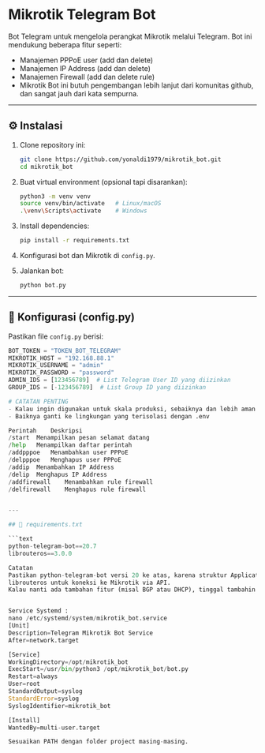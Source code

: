 # Mikrotik Telegram Bot

Bot Telegram untuk mengelola perangkat Mikrotik melalui Telegram. Bot ini mendukung beberapa fitur seperti:
- Manajemen PPPoE user (add dan delete)
- Manajemen IP Address (add dan delete)
- Manajemen Firewall (add dan delete rule)
- Mikrotik Bot ini butuh pengembangan lebih lanjut dari komunitas github, dan sangat jauh dari kata sempurna.

---

## ⚙️ Instalasi

1. Clone repository ini:

    ```bash
    git clone https://github.com/yonaldi1979/mikrotik_bot.git
    cd mikrotik_bot
    ```

2. Buat virtual environment (opsional tapi disarankan):

    ```bash
    python3 -m venv venv
    source venv/bin/activate   # Linux/macOS
    .\venv\Scripts\activate    # Windows
    ```

3. Install dependencies:

    ```bash
    pip install -r requirements.txt
    ```

4. Konfigurasi bot dan Mikrotik di `config.py`.

5. Jalankan bot:

    ```bash
    python bot.py
    ```

---
## 🔗 Konfigurasi (config.py)

Pastikan file `config.py` berisi:

```python
BOT_TOKEN = "TOKEN_BOT_TELEGRAM"
MIKROTIK_HOST = "192.168.88.1"
MIKROTIK_USERNAME = "admin"
MIKROTIK_PASSWORD = "password"
ADMIN_IDS = [123456789]  # List Telegram User ID yang diizinkan
GROUP_IDS = [-123456789]  # List Group ID yang diizinkan

# CATATAN PENTING
- Kalau ingin digunakan untuk skala produksi, sebaiknya dan lebih aman jangan gunakan Hardcodec seperti diatas.
- Baiknya ganti ke lingkungan yang terisolasi dengan .env

Perintah	Deskripsi
/start	Menampilkan pesan selamat datang
/help	Menampilkan daftar perintah
/addpppoe	Menambahkan user PPPoE
/delpppoe	Menghapus user PPPoE
/addip	Menambahkan IP Address
/delip	Menghapus IP Address
/addfirewall	Menambahkan rule firewall
/delfirewall	Menghapus rule firewall


---

## 📄 requirements.txt

```text
python-telegram-bot==20.7
librouteros==3.0.0

Catatan
Pastikan python-telegram-bot versi 20 ke atas, karena struktur Application dan CommandHandler sudah pakai versi baru.
librouteros untuk koneksi ke Mikrotik via API.
Kalau nanti ada tambahan fitur (misal BGP atau DHCP), tinggal tambahin aja handler baru di folder commands.


Service Systemd :
nano /etc/systemd/system/mikrotik_bot.service
[Unit]
Description=Telegram Mikrotik Bot Service
After=network.target

[Service]
WorkingDirectory=/opt/mikrotik_bot
ExecStart=/usr/bin/python3 /opt/mikrotik_bot/bot.py
Restart=always
User=root
StandardOutput=syslog
StandardError=syslog
SyslogIdentifier=mikrotik_bot

[Install]
WantedBy=multi-user.target

Sesuaikan PATH dengan folder project masing-masing.


  
